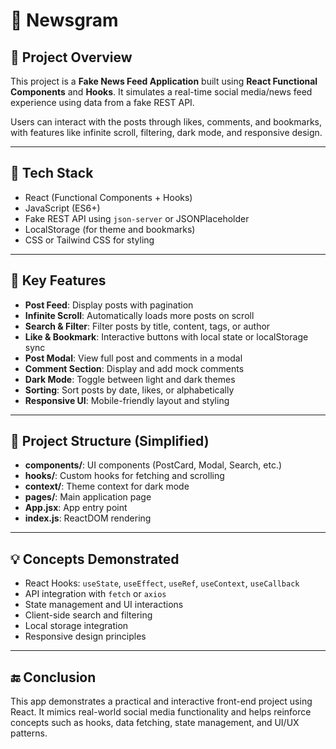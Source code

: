 # 📰 Newsgram

## 📌 Project Overview
This project is a **Fake News Feed Application** built using **React Functional Components** and **Hooks**. It simulates a real-time social media/news feed experience using data from a fake REST API.

Users can interact with the posts through likes, comments, and bookmarks, with features like infinite scroll, filtering, dark mode, and responsive design.

---

## 🔧 Tech Stack
- React (Functional Components + Hooks)
- JavaScript (ES6+)
- Fake REST API using `json-server` or JSONPlaceholder
- LocalStorage (for theme and bookmarks)
- CSS or Tailwind CSS for styling

---

## 🧩 Key Features
- **Post Feed**: Display posts with pagination
- **Infinite Scroll**: Automatically loads more posts on scroll
- **Search & Filter**: Filter posts by title, content, tags, or author
- **Like & Bookmark**: Interactive buttons with local state or localStorage sync
- **Post Modal**: View full post and comments in a modal
- **Comment Section**: Display and add mock comments
- **Dark Mode**: Toggle between light and dark themes
- **Sorting**: Sort posts by date, likes, or alphabetically
- **Responsive UI**: Mobile-friendly layout and styling

---

## 📁 Project Structure (Simplified)
- **components/**: UI components (PostCard, Modal, Search, etc.)
- **hooks/**: Custom hooks for fetching and scrolling
- **context/**: Theme context for dark mode
- **pages/**: Main application page
- **App.jsx**: App entry point
- **index.js**: ReactDOM rendering

---

## 💡 Concepts Demonstrated
- React Hooks: `useState`, `useEffect`, `useRef`, `useContext`, `useCallback`
- API integration with `fetch` or `axios`
- State management and UI interactions
- Client-side search and filtering
- Local storage integration
- Responsive design principles

---

## 🔚 Conclusion
This app demonstrates a practical and interactive front-end project using React. It mimics real-world social media functionality and helps reinforce concepts such as hooks, data fetching, state management, and UI/UX patterns.
